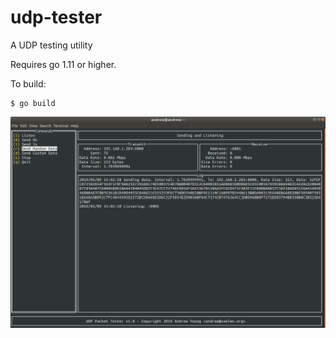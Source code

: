# udp-tester
A UDP testing utility

Requires go 1.11 or higher.

To build:
```
$ go build
```

![Screenshot](udp-tester.png)
